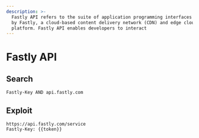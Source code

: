 ```yaml
---
description: >-
  Fastly API refers to the suite of application programming interfaces provided
  by Fastly, a cloud-based content delivery network (CDN) and edge cloud
  platform. Fastly API enables developers to interact
---
```


# Fastly API

## Search

```
Fastly-Key AND api.fastly.com
```

## Exploit

```
https://api.fastly.com/service
Fastly-Key: {{token}}
```
